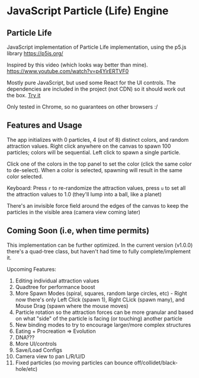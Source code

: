 # JavaScript Particle (Life) Engine

## Particle Life

JavaScript implementation of Particle Life implementation, using the p5.js library
https://p5js.org/

Inspired by this video (which looks way better than mine).
https://www.youtube.com/watch?v=p4YirERTVF0

Mostly pure JavaScript, but used some React for the UI controls. The dependencies are included in the project (not CDN) so it should work out the box.
[Try it](./index.html)

Only tested in Chrome, so no guarantees on other browsers :/

## Features and Usage

The app initializes with 0 particles, 4 (out of 8) distinct colors, and random attraction values.
Right click anywhere on the canvas to spawn 100 particles; colors will be sequential. Left click to spawn a single particle.

Click one of the colors in the top panel to set the color (click the same color to de-select). When a color is selected, spawning will result in the same color selected.

Keyboard: Press `r` to re-randomize the attraction values, press `u` to set all the attraction values to 1.0 (they'll lump into a ball, like a planet)

There's an invisible force field around the edges of the canvas to keep the particles in the visible area (camera view coming later)

## Coming Soon (i.e, when time permits)

This implementation can be further optimized. In the current version (v1.0.0) there's a quad-tree class, but haven't had time to fully complete/implement it.

Upcoming Features:

1. Editing individual attraction values
2. Quadtree for performance boost
3. More Spawn Modes (spiral, squares, random large circles, etc) - Right now there's only Left Click (spawn 1), Right CLick (spawn many), and Mouse Drag (spawn where the mouse moves)
4. Particle rotation so the attraction forces can be more granular and based on what "side" of the particle is facing (or touching) another particle
5. New binding modes to try to encourage larger/more complex structures
6. Eating + Procreation => Evolution
7. DNA???
8. More UI/controls
9. Save/Load Configs
10. Camera view to pan L/R/U/D
11. Fixed particles (so moving particles can bounce off/collidet/black-hole/etc)
